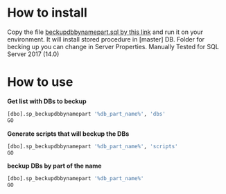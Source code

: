 # How to install 
Copy the file [beckupdbbynamepart.sql by this link](beckupdbbynamepart.sql) and run it on your environment. It will install stored procedure in \[master\] DB.
Folder for becking up you can change in Server Properties.
Manually Tested for SQL Server 2017 (14.0)

# How to use
**Get list with DBs to beckup**
```sql
[dbo].sp_beckupdbbynamepart '%db_part_name%', 'dbs'
GO
```
**Generate scripts that will beckup the DBs**
```sql
[dbo].sp_beckupdbbynamepart '%db_part_name%', 'scripts'
GO
```
**beckup DBs by part of the name**
```sql
[dbo].sp_beckupdbbynamepart '%db_part_name%'
GO
```
